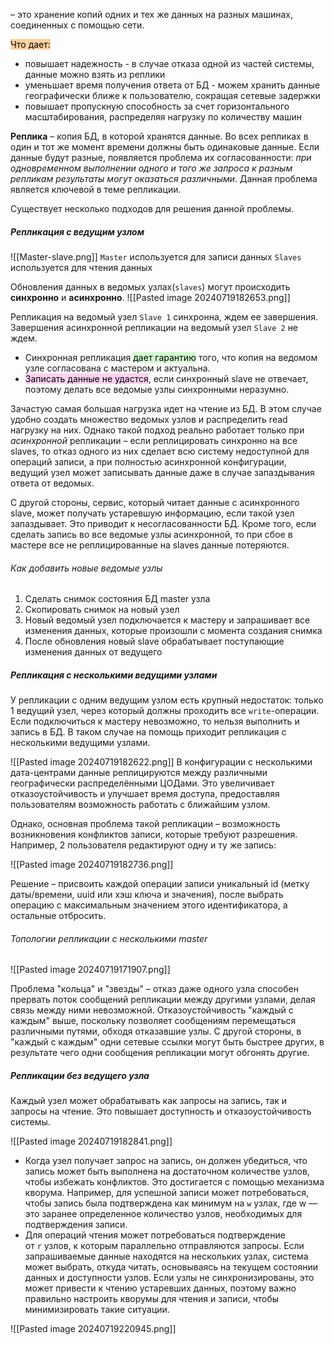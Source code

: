 – это хранение копий одних и тех же данных на разных машинах, соединенных с помощью сети.

<mark style="background: #FFB86CA6;">Что дает:</mark>
- повышает надежность - в случае отказа одной из частей системы, данные можно взять из реплики
- уменьшает время получения ответа от БД - можем хранить данные географически ближе к пользователю, сокращая сетевые задержки
- повышает пропускную способность за счет горизонтального масштабирования, распределяя нагрузку по количеству машин

**Реплика** – копия БД, в которой хранятся данные. Во всех репликах в один и тот же момент времени должны быть одинаковые данные. Если данные  будут разные, появляется проблема их согласованности: 
	*при одновременном выполнении одного и того же запроса к разным репликам результаты могут оказаться различными*.
 Данная проблема является ключевой в теме репликации.

Существует несколько подходов для решения данной проблемы.

##### Репликация с ведущим узлом

![[Master-slave.png]]
`Master` используется для записи данных
`Slaves` используется для чтения данных

Обновления данных в ведомых узлах(`slaves`) могут происходить **синхронно** и **асинхронно**.
![[Pasted image 20240719182653.png]]

Репликация на ведомый узел `Slave 1` синхронна, ждем ее завершения.
Завершения асинхронной репликации на ведомый узел `Slave 2` не ждем.

- Синхронная репликация <mark style="background: #BBFABBA6;">дает гарантию</mark> того, что копия на ведомом узле согласована с мастером и актуальна.
- <mark style="background: #FFB8EBA6;">Записать данные не удастся</mark>, если синхронный slave не отвечает, поэтому делать все ведомые узлы синхронными неразумно.


Зачастую самая большая нагрузка идет на чтение из БД. В этом случае удобно создать множество ведомых узлов и распределить read нагрузку на них. Однако такой подход реально работает только при *асинхронной* репликации – если реплицировать синхронно на все slaves, то отказ одного из них сделает всю систему недоступной для операций записи, а при полностью асинхронной конфигурации, ведущий узел может записывать данные даже в случае запаздывания ответа от ведомых.

С другой стороны, сервис, который читает данные с асинхронного slave, может получать устаревшую информацию, если такой узел запаздывает. Это приводит к несогласованности БД. Кроме того, если сделать запись во все ведомые узлы асинхронной, то при сбое в мастере все не реплицированные на slaves данные потеряются. 

###### Как добавить новые ведомые узлы

1. Сделать снимок состояния БД master узла
2. Скопировать снимок на новый узел
3. Новый ведомый узел подключается к мастеру и запрашивает все изменения данных, которые произошли с момента создания снимка
4. После обновления новый slave обрабатывает поступающие изменения данных от ведущего

##### Репликация с несколькими ведущими узлами

У репликации с одним ведущим узлом есть крупный недостаток: только 1 ведущий узел, через который должны проходить все `write`-операции. Если подключиться к мастеру невозможно, то нельзя выполнить и запись в БД. В таком случае на помощь приходит репликация с несколькими ведущими узлами.

![[Pasted image 20240719182622.png]]
В конфигурации с несколькими дата-центрами данные реплицируются между различными географически распределёнными ЦОДами. Это увеличивает отказоустойчивость и улучшает время доступа, предоставляя пользователям возможность работать с ближайшим узлом.

Однако, основная проблема такой репликации – возможность возникновения конфликтов записи, которые требуют разрешения.
Например, 2 пользователя редактируют одну и ту же запись:

![[Pasted image 20240719182736.png]]

Решение – присвоить каждой операции записи уникальный id (метку даты/времени, uuid или хэш ключа и значения), после выбрать операцию с максимальным значением этого идентификатора, а остальные отбросить.

###### Топологии репликации с несколькими master

![[Pasted image 20240719171907.png]]

Проблема "кольца" и "звезды" – отказ даже одного узла способен прервать поток сообщений репликации между другими узлами, делая связь между ними невозможной. Отказоустойчивость "каждый с каждым" выше, поскольку позволяет сообщениям перемещаться различными путями, обходя отказавшие узлы.
С другой стороны, в "каждый с каждым" одни сетевые ссылки могут быть быстрее других, в результате чего одни сообщения репликации могут обгонять другие.

##### Репликации без ведущего узла 

Каждый узел может обрабатывать как запросы на запись, так и запросы на чтение. Это повышает доступность и отказоустойчивость системы.

![[Pasted image 20240719182841.png]]

- Когда узел получает запрос на запись, он должен убедиться, что запись может быть выполнена на достаточном количестве узлов, чтобы избежать конфликтов. Это достигается с помощью механизма кворума. Например, для успешной записи может потребоваться, чтобы запись была подтверждена как минимум на `w` узлах, где w — это заранее определенное количество узлов, необходимых для подтверждения записи.
- Для операций чтения может потребоваться подтверждение от `r` узлов, к которым параллельно отправляются запросы. Если запрашиваемые данные находятся на нескольких узлах, система может выбрать, откуда читать, основываясь на текущем состоянии данных и доступности узлов. Если узлы не синхронизированы, это может привести к чтению устаревших данных, поэтому важно правильно настроить кворумы для чтения и записи, чтобы минимизировать такие ситуации.


![[Pasted image 20240719220945.png]]